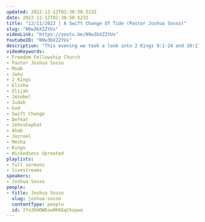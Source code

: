 ```yaml
---
updated: 2022-12-12T02:30:50.523Z
date: 2022-12-12T02:30:50.523Z
title: "12/11/2022 | A Swift Change Of Tide (Pastor Joshua Sosso)"
slug: "N9w3bXZZYUs"
videoLink: "https://youtu.be/N9w3bXZZYUs"
YoutubeID: "N9w3bXZZYUs"
description: "This evening we took a look into 2 Kings 9:1-24 and 10:17-31. The great work of Jehu, after given a prophecy of being king and removing all the wickedness of baal. He quickly went into action, bringing the too corrupt kings of Judah and Jezreel to be killed. He then gathered all the servants of baal into one area under deception. All who attended were put to death. The example of Jehu tells us that God could use unperfect men and women to move along his kingdom. It also shows us how quickly God could change the tide in an instant. He could use non-believers just as he could believers. We need to line up our words with what God is saying instead of what we are seeing. All these wicked nations (media, political parties ect.) could just as quickly come crumping down as it did in 2 Kings. It is important that we never doubt our Father ability to make a swift change, He has made it clear that it is not a difficult feat. This sermon was delivered by Pastor Joshua Sosso at Freedom Fellowship Church.  "
videoKeywords:
- Freedom Fellowship Church
- Pastor Joshua Sosso
- Moab
- Jehu
- 2 Kings
- Elisha
- Elijah
- Jezebel 
- Judah
- God
- Swift Change
- Defeat
- Jehoshaphat
- Ahab
- Jezreel
- Mesha
- Kings
- Wickedness Uprooted
playlists:
- full sermons
- livestreams
speakers:
- Joshua Sosso
people:
- title: Joshua Sosso
  slug: joshua-sosso
  contentType: people
  id: 2fn2KHOWEow0K6EqCkaywa
---
```

